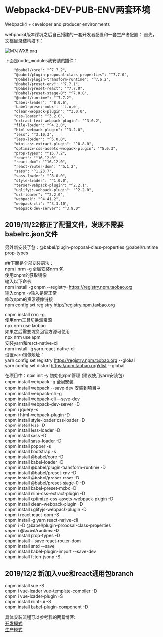 # Webpack4-DEV-PUB-ENV两套环境
Webpack4 + developer and producer environments

webpack4版本踩坑之后自己搭建的一套开发者配置和一套生产者配置：
首先，文档目录结构如下：  

![M7JWX8.png](https://s2.ax1x.com/2019/11/22/M7JWX8.png)  

下面是node_modules我安装的插件：

```html
    "@babel/core": "^7.7.2",
    "@babel/plugin-proposal-class-properties": "^7.7.0",
    "@babel/plugin-transform-runtime": "^7.6.2",
    "@babel/preset-env": "^7.7.1",
    "@babel/preset-react": "^7.7.0",
    "@babel/preset-stage-0": "^7.0.0",
    "@babel/runtime": "^7.7.2",
    "babel-loader": "^8.0.6",
    "babel-preset-mobx": "^2.0.0",
    "clean-webpack-plugin": "^3.0.0",
    "css-loader": "^3.2.0",
    "extract-text-webpack-plugin": "^3.0.2",
    "file-loader": "^4.2.0",
    "html-webpack-plugin": "^3.2.0",
    "less": "^3.10.3",
    "less-loader": "^5.0.0",
    "mini-css-extract-plugin": "^0.8.0",
    "optimize-css-assets-webpack-plugin": "^5.0.3",
    "prop-types": "^15.7.2",
    "react": "^16.12.0",
    "react-dom": "^16.12.0",
    "react-router-dom": "^5.1.2",
    "sass": "^1.23.7",
    "sass-loader": "^8.0.0",
    "style-loader": "^1.0.0",
    "terser-webpack-plugin": "^2.2.1",
    "uglifyjs-webpack-plugin": "^2.2.0",
    "url-loader": "^2.2.0",
    "webpack": "^4.41.2",
    "webpack-cli": "^3.3.10",
    "webpack-dev-server": "^3.9.0"
```  

## 2019/11/22修正了配置文件，发现不需要babelrc.json文件  
另外新安装了包：@babel/plugin-proposal-class-properties  @babel/runtime  prop-types



##下面是全部安装语法：  
npm i nrm -g 全局安装nrm 包  
使用cnpm的获取镜像  
输入以下命令  
npm install -g cnpm --registry=https://registry.npm.taobao.org  
输入cnpm -v输入是否正常  
修改npm的资源镜像链接  
npm config set registry http://registry.npm.taobao.org  
  
cnpm install nrm -g  
使用nrm工具切换淘宝源    
npx nrm use taobao  
如果之后需要切换回官方源可使用   
npx nrm use npm  
安装yarn和react-native-cli  
npm install -g yarn react-native-cli  
设置yarn镜像地址：    
yarn config set registry https://registry.npm.taobao.org --global  
yarn config set disturl https://npm.taobao.org/dist --global  
  
在项目中：npm init -y  初始化npm管理  (建议使用yarn安装包)    
cnpm install webpack -g  全局安装  
cnpm install webpack --save-dev   安装到项目中  
cnpm install webpack-cli  -g  
cnpm install webpack-cli --save-dev  
cnpm install webpack-dev-server -D  
cnpm i jquery -s  
cnpm i html-webpack-plugin -D   
cnpm install style-loader css-loader -D  
cnpm install less -D  
cnpm install less-loader -D  
cnpm install sass -D  
cnpm install sass-loader -D  
cnpm install popper -s  
cnpm install bootstrap -s  
cnpm install @babel/core -D  
cnpm install babel-loader -D  
cnpm install @babel/plugin-transform-runtime -D  
cnpm install @babel/preset-env -D  
cnpm install @babel/preset-react -D  
cnpm install @babel/preset-stage-0 -D  
cnpm install babel-preset-mobx -D  
cnpm install mini-css-extract-plugin -D  
cnpm install optimize-css-assets-webpack-plugin -D  
cnpm install clean-webpack-plugin -D    
cnpm install uglifyjs-webpack-plugin -D    
cnpm i react react-dom -S  
cnpm install -g yarn react-native-cli  
cnpm i -D @babel/plugin-proposal-class-properties  
cnpm i @babel/runtime -D  
cnpm install prop-types -D  
cnpm install --save react-router-dom  
cnpm install antd --save  
cnpm install babel-plugin-import --save-dev  
cnpm install fetch-jsonp -S

## 2019/12/2 新加入vue和react通用包branch    
cnpm install vue -S  
cnpm i vue-loader vue-template-compiler -D  
cnpm i vue-loader-plugin -S  
cnpm install mint-ui -S  
cnpm install babel-plugin-component -D  




具体安装流程可以参考我的两篇博客:  
[开发模式](http://www.kongxiangbo.com/?p=1753)  
[生产模式](http://www.kongxiangbo.com/?p=1850)
